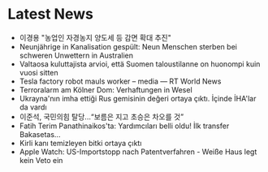# Latest News
-  이경용 "농업인 자경농지 양도세 등 감면 확대 추진"
-  Neunjährige in Kanalisation gespült: Neun Menschen sterben bei schweren Unwettern in Australien
-  Valtaosa kuluttajista arvioi, että Suomen taloustilanne on huonompi kuin vuosi sitten
-  Tesla factory robot mauls worker – media — RT World News
-  Terroralarm am Kölner Dom: Verhaftungen in Wesel
-  Ukrayna'nın imha ettiği Rus gemisinin değeri ortaya çıktı. İçinde İHA'lar da vardı
-  이준석, 국민의힘 탈당...“보름은 지고 초승은 차오를 것”
-  Fatih Terim Panathinaikos'ta: Yardımcıları belli oldu! İlk transfer Bakasetas...
-  Kirli kanı temizleyen bitki ortaya çıktı
-  Apple Watch: US-Importstopp nach Patentverfahren - Weiße Haus legt kein Veto ein
